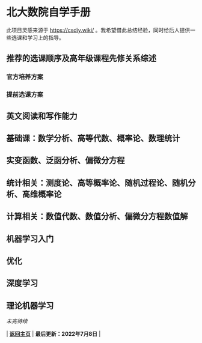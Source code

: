 <!-- <head>
    <script src="https://cdn.mathjax.org/mathjax/latest/MathJax.js?config=TeX-AMS-MML_HTMLorMML" type="text/javascript"></script>
    <script type="text/x-mathjax-config">
        MathJax.Hub.Config({
            tex2jax: {
            skipTags: ['script', 'noscript', 'style', 'textarea', 'pre'],
            inlineMath: [['$','$']]
            }
        });
    </script>
</head> -->

# 北大数院自学手册

<!-- As an undergraduate student, you can never underestimate how indispensable **self-learning** is. Because attending the classes, especially in PKU, may not always be the most efficacious way to master the knowledge and help you do well in exams. And I am more than upset to see that, in School of Mathematical Sciences of PKU, the teaching quality of many courses has ample room for improvement. Many courses, such as *Abstract Algebra* and *Mathematical Statistics*, still use out-dated textbooks, such as the so-called “little yellow books” published by PKU publishing house decades ago, that are not only badly composed – few is edited by LaTeX and the font is ugly, but also unintelligible and incomprehensible. Consequently, those books seriously puncture students’ interest of the knowledge and deter us from learning efficiently and happily, not to mention laying a solid foundation for the future study. And besides, some of the teachers, deficient of the ardor of teaching and even the sense of responsibility, teach lectures in a way that transforms learning into a torture.  -->

<!-- In this website, I would like to share some of my self-learning experiences in some courses of mathematics, statistics and data sciences. I would like to share with you, with utter cordiality, the books and online courses I have found and taken use of, hoping that this can make you learn more efficiently. I strongly believe that, ***there is no stupid student, but bad teachers and inappropriate methods***. -->

此项目灵感来源于 <https://csdiy.wiki/> 。我希望借此总结经验，同时给后人提供一些选课和学习上的指导。
<!-- , and I regard it as an exemplar for mine.  This website will keep updating so long as I have time. -->

## 推荐的选课顺序及高年级课程先修关系综述

### 官方培养方案

### 提前选课方案



## 英文阅读和写作能力



## 基础课：数学分析、高等代数、概率论、数理统计

<!-- ### 数学分析

### 高等代数

### 概率论 -->



## 实变函数、泛函分析、偏微分方程



## 统计相关：测度论、高等概率论、随机过程论、随机分析、高维概率论



## 计算相关：数值代数、数值分析、偏微分方程数值解



## 机器学习入门



## 优化



## 深度学习



## 理论机器学习



*未完待续*



| **<a href="/index.html">返回主页</a>** | **最后更新：2022年7月8日** |

